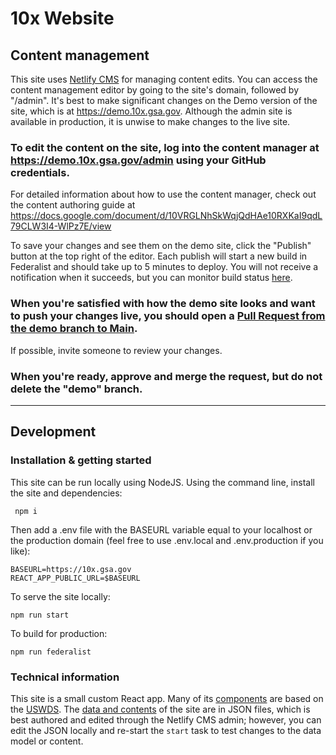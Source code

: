 # 10x Website

## Content management
This site uses [Netlify CMS](https://www.netlifycms.org/) for managing content edits. You can access the content management editor by going to the site's domain, followed by "/admin". It's best to make significant changes on the Demo version of the site, which is at <https://demo.10x.gsa.gov>. Although the admin site is available in production, it is unwise to make changes to the live site.

### To edit the content on the site, log into the content manager at <https://demo.10x.gsa.gov/admin> using your GitHub credentials.

For detailed information about how to use the content manager, check out the content authoring guide at <https://docs.google.com/document/d/10VRGLNhSkWqjQdHAe10RXKaI9qdL79CLW3I4-WlPz7E/view>

To save your changes and see them on the demo site, click the "Publish" button at the top right of the editor. Each publish will start a new build in Federalist and should take up to 5 minutes to deploy. You will not receive a notification when it succeeds, but you can monitor build status [here](https://federalistapp.18f.gov/sites/399/builds).

### When you're satisfied with how the demo site looks and want to push your changes live, you should open a [Pull Request from the demo branch to Main](https://github.com/GSA/10x/compare/main...demo).

If possible, invite someone to review your changes. 

### When you're ready, approve and merge the request, but do not delete the "demo" branch. 

---

## Development 

### Installation & getting started
This site can be run locally using NodeJS. Using the command line, install the site and dependencies:

``` npm i```

Then add a .env file with the BASEURL variable equal to your localhost or the production domain (feel free to use .env.local and .env.production if you like):

```
BASEURL=https://10x.gsa.gov
REACT_APP_PUBLIC_URL=$BASEURL
```


To serve the site locally:

```npm run start```

To build for production:

```npm run federalist```

### Technical information

This site is a small custom React app. Many of its [components](./src/components) are based on the [USWDS](https://designsystem.digital.gov/). The [data and contents](./cms) of the site are in JSON files, which is best authored and edited through the Netlify CMS admin; however, you can edit the JSON locally and re-start the `start` task to test changes to the data model or content.